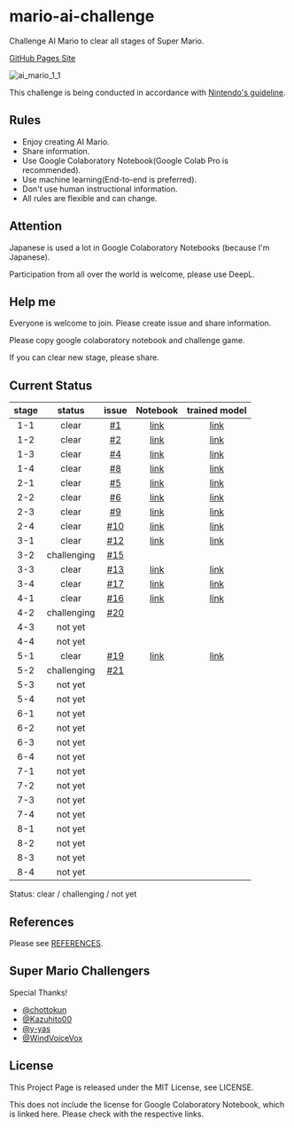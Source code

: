# mario-ai-challenge
Challenge AI Mario to clear all stages of Super Mario.

[GitHub Pages Site](https://karaage0703.github.io/mario-ai-challenge/)

![ai_mario_1_1](https://user-images.githubusercontent.com/5562157/147713753-5851d402-4c9b-4885-8b9a-30ad38dd2cfe.gif)

This challenge is being conducted in accordance with [Nintendo's guideline](https://www.nintendo.co.jp/networkservice_guideline/en/index.html).

## Rules

- Enjoy creating AI Mario.
- Share information.
- Use Google Colaboratory Notebook(Google Colab Pro is recommended).
- Use machine learning(End-to-end is preferred).
- Don't use human instructional information.
- All rules are flexible and can change.

## Attention
Japanese is used a lot in Google Colaboratory Notebooks (because I'm Japanese).

Participation from all over the world is welcome, please use DeepL.

## Help me
Everyone is welcome to join. Please create issue and share information.

Please copy google colaboratory notebook and challenge game.

If you can clear new stage, please share.

## Current Status

| stage | status | issue | Notebook | trained model |
|:-:|:-:|:-:|:-:|:-:|
| 1-1  | clear | [#1](https://github.com/karaage0703/mario-ai-challenge/issues/1) | [link](https://colab.research.google.com/drive/1yhatOp6jy1vnf78i81QADUAp7HK4ruoz?usp=sharing)  | [link](https://drive.google.com/file/d/10lbU8FeiBE2J7BbwMik1ewy_s3jIZdt0/view?usp=sharing)|
| 1-2 | clear | [#2](https://github.com/karaage0703/mario-ai-challenge/issues/2)  | [link](https://colab.research.google.com/drive/1JXSAWaAI1OXo4wsOSYne3jjqwIqh1tYB?usp=sharing) | [link](https://drive.google.com/file/d/1IMrpPHoUtt3iHZQvW5L7nl4g74Us6dkm/view?usp=sharing) | 
| 1-3 | clear  | [#4](https://github.com/karaage0703/mario-ai-challenge/issues/4)  |[link](https://colab.research.google.com/drive/12bD4A63g4oTSzdF3_gW1xj7w4l2X249Z?usp=sharing) | [link](https://drive.google.com/file/d/1fhUFYLpA4AEJ7sYt9YXWQaLk7Al9RuRY/view?usp=sharing) | 
| 1-4 | clear  |[#8](https://github.com/karaage0703/mario-ai-challenge/issues/8)   | [link](https://colab.research.google.com/drive/1IBBOnWyan6jg7nVEpFt0kU3z_bXrsIkg?usp=sharing) | [link](https://github.com/karaage0703/mario-ai-challenge/files/7858814/mario_1_4.zip) | 
| 2-1 | clear  |[#5](https://github.com/karaage0703/mario-ai-challenge/issues/5)   | [link](https://colab.research.google.com/drive/1e-KNSFd5NBpUIqY9Z1HpXm3ehZwh9Q7r) | [link](https://drive.google.com/file/d/1SgstOE0JDPzx0DCmtAcHmCBrbxM_246Q/view?usp=sharing) | 
| 2-2 | clear  | [#6](https://github.com/karaage0703/mario-ai-challenge/issues/6)  | [link](https://github.com/chottokun/mario-ai-challenge/blob/Colaboratory/mario_ai_challenge_2_2_v009_local.ipynb) | [link](https://github.com/karaage0703/mario-ai-challenge/files/7874038/best_model_1180000.zip)|
| 2-3 |  clear  |[#9](https://github.com/karaage0703/mario-ai-challenge/issues/9)   | [link](https://colab.research.google.com/drive/1pUnrmBEvM6IfFqBprWR9GY0A7i49rlB-) | [link](https://drive.google.com/file/d/1wdZchLAKzPy-B0hWnhoRrzyzgNpn-Mtx/view?usp=sharing) | 
| 2-4 | clear  |[#10](https://github.com/karaage0703/mario-ai-challenge/issues/10)   | [link](https://colab.research.google.com/drive/1Glfkh2_hlLgwHsNb9RSc1ZaqyglmLUpb) | [link](https://drive.google.com/file/d/17ksQPubQZoWJWGGNuBnyJNCXiVRbjBMR/view?usp=sharing) | 
| 3-1 | clear  |[#12](https://github.com/karaage0703/mario-ai-challenge/issues/12)   | [link](https://colab.research.google.com/drive/1qFZqnBhI07Me-MxEzBxzaeCWPBMyZy7m?usp=sharing) | [link](https://github.com/karaage0703/mario-ai-challenge/files/7876491/mario_3_1.zip) |
| 3-2 | challenging  | [#15](https://github.com/karaage0703/mario-ai-challenge/issues/15)  ||
| 3-3 | clear  |[#13](https://github.com/karaage0703/mario-ai-challenge/issues/13)   | [link](https://colab.research.google.com/drive/1-UNi2pIhjjkhQPW6Ba-K2c_e6VH6QWCm) | [link](https://drive.google.com/file/d/1XTBHLyjYRxUnO9eDUpq3-8-vZGjD6CGa/view?usp=sharing) | 
| 3-4 | clear  | [#17](https://github.com/karaage0703/mario-ai-challenge/issues/17)  | [link](https://colab.research.google.com/drive/1ZuJaszkNPAdLC5v4QdiyzBbqkirP1g1D?usp=sharing)| [link](https://drive.google.com/file/d/198Tsglq1_fswROpY1ZklJ70RIGt8TORZ/view?usp=sharing) |
| 4-1 | clear  | [#16](https://github.com/karaage0703/mario-ai-challenge/issues/16)  | [link](https://colab.research.google.com/drive/1u48OG43wCp8-LW7WAFCiMWZr1yaV36Qo?usp=sharing)| [link](https://drive.google.com/file/d/160oTk0DKZSpANSGrw6Kq2_gR8JCskQ-t/view?usp=sharing) |
| 4-2 | challenging  | [#20](https://github.com/karaage0703/mario-ai-challenge/issues/20)  ||
| 4-3 | not yet  |   ||
| 4-4 | not yet  |   ||
| 5-1 | clear  | [#19](https://github.com/karaage0703/mario-ai-challenge/issues/19)  | [link](https://colab.research.google.com/drive/12opKDYjJStH8easO0f91Eyx6Kj7ZbQH4)| [link](https://drive.google.com/file/d/1h8oqHr1W5dVTvWbkhSK4TE0a9U7I-OmF/view?usp=sharing) |
| 5-2 | challenging  | [#21](https://github.com/karaage0703/mario-ai-challenge/issues/21)  ||
| 5-3 | not yet  |   ||
| 5-4 | not yet  |   ||
| 6-1 | not yet  |   ||
| 6-2 | not yet  |   ||
| 6-3 | not yet  |   ||
| 6-4 | not yet  |   ||
| 7-1 | not yet  |   ||
| 7-2 | not yet  |   ||
| 7-3 | not yet  |   ||
| 7-4 | not yet  |   ||
| 8-1 | not yet  |   ||
| 8-2 | not yet  |   ||
| 8-3 | not yet  |   ||
| 8-4 | not yet  |   ||

Status: clear / challenging / not yet

## References

Please see [REFERENCES](REFERENCES.md).

## Super Mario Challengers
Special Thanks!

- [@chottokun](https://github.com/chottokun)
- [@Kazuhito00](https://github.com/Kazuhito00) 
- [@y-yas](https://github.com/y-yas) 
- [@WindVoiceVox](https://github.com/WindVoiceVox)

## License
This Project Page  is released under the MIT License, see LICENSE.

This does not include the license for Google Colaboratory Notebook, which is linked here.
Please check with the respective links.
